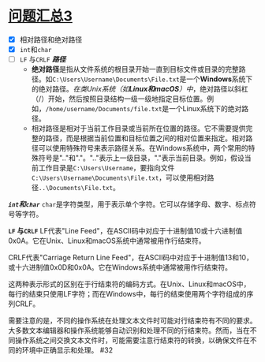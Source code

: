 # [问题汇总3](https://github.com/dululu/Blogs/issues/33)

- [x] 相对路径和绝对路径
- [x] `int`和`char`
- [ ] `LF` 与`CRLF`
**_路径_**
   - **绝对路径**是指从文件系统的根目录开始一直到目标文件或目录的完整路径。如`C:\Users\Username\Documents\File.txt`是一个**Windows**系统下的绝对路径。_在类Unix系统（如**Linux和macOS**）中_，绝对路径以斜杠（/）开始，然后按照目录结构一级一级地指定目标位置。例如，`/home/username/Documents/file.txt`是一个Linux系统下的绝对路径。
   - 相对路径是相对于当前工作目录或当前所在位置的路径。它不需要提供完整的路径，而是根据当前位置和目标位置之间的相对位置来指定。相对路径可以使用特殊符号来表示路径关系。在Windows系统中，两个常用的特殊符号是".."和"."。".."表示上一级目录，"."表示当前目录。例如，假设当前工作目录是`C:\Users\Username`，要指向文件`C:\Users\Username\Documents\File.txt`，可以使用相对路径`..\Documents\File.txt`。

**_`int`和`char`_**
`char`是字符类型，用于表示单个字符。它可以存储字母、数字、标点符号等字符。

**`LF` 与`CRLF`**
LF代表"Line Feed"，在ASCII码中对应于十进制值10或十六进制值0x0A。它在Unix、Linux和macOS系统中通常被用作行结束符。

CRLF代表"Carriage Return Line Feed"，在ASCII码中对应于十进制值13和10，或十六进制值0x0D和0x0A。它在Windows系统中通常被用作行结束符。

这两种表示形式的区别在于行结束符的编码方式。在Unix、Linux和macOS中，每行的结束只使用LF字符；而在Windows中，每行的结束使用两个字符组成的序列CRLF。

需要注意的是，不同的操作系统在处理文本文件时可能对行结束符有不同的要求。大多数文本编辑器和操作系统能够自动识别和处理不同的行结束符。然而，当在不同操作系统之间交换文本文件时，可能需要注意行结束符的转换，以确保文件在不同的环境中正确显示和处理。
#32 